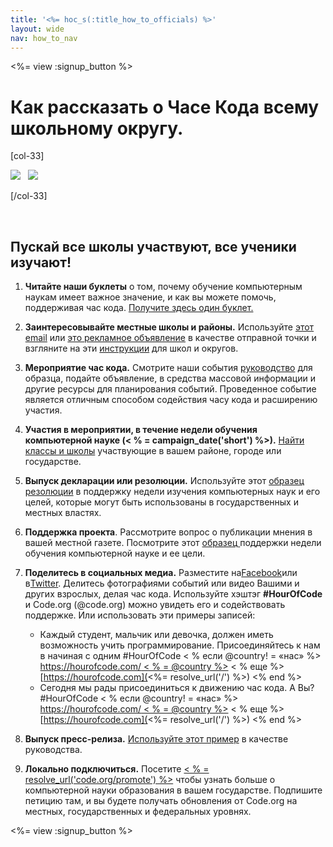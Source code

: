 ```yaml
---
title: '<%= hoc_s(:title_how_to_officials) %>'
layout: wide
nav: how_to_nav
---
```

<%= view :signup_button %>

# Как рассказать о Часе Кода всему школьному округу.

[col-33]

![](/images/fit-275/highlight-obama.png)&nbsp;&nbsp;&nbsp;![](/images/fit-246/dan.jpg)

[/col-33]

<p style="clear:both">&nbsp;</p>

## Пускай все школы участвуют, все ученики изучают!

1. **Читайте наши буклеты** о том, почему обучение компьютерным наукам имеет важное значение, и как вы можете помочь, поддерживая час кода. [Получите здесь один буклет.](/files/hoc-one-pager-public-officials-2016.pdf)

2. **Заинтересовывайте местные школы и районы.** Используйте [этот email](<%= resolve_url('/promote/resources#sample-emails') %>) или [это рекламное объявление](<%= resolve_url('/promote/stats') %>) в качестве отправной точки и взгляните на эти [инструкции](<%= resolve_url('/how-to') %>) для школ и округов.

3. **Мероприятие час кода.** Смотрите наши события [руководство](<%= resolve_url('/how-to/events') %>) для образца, подайте объявление, в средства массовой информации и другие ресурсы для планирования событий. Проведенное событие является отличным способом содействия часу кода и расширению участия.

4. **Участия в мероприятии, в течение недели обучения компьютерной науке (< % = campaign_date('short') %>).** [Найти классы и школы](<%= resolve_url('/events') %>) участвующие в вашем районе, городе или государстве.

5. **Выпуск декларации или резолюции.** Используйте этот [образец резолюции](<%= resolve_url('resources/proclamation') %>) в поддержку недели изучения компьютерных наук и его целей, которые могут быть использованы в государственных и местных властях.

6. **Поддержка проекта**. Рассмотрите вопрос о публикации мнения в вашей местной газете. Посмотрите этот [образец ](<%= resolve_url('/promote/op-ed') %>) поддержки недели обучения компьютерной науке и ее цели.

7. **Поделитесь в социальных медиа.** Разместите на[Facebook](https://www.facebook.com/sharer/sharer.php?u=http%3A%2F%2Fhourofcode.com%2Fus)или в[Twitter](https://twitter.com/intent/tweet?url=http%3A%2F%2Fhourofcode.com&text=I%27m%20participating%20in%20this%20year%27s%20%23HourOfCode%2C%20are%20you%3F%20%40codeorg&original_referer=https%3A%2F%2Fwww.google.com%2Furl%3Fq%3Dhttps%253A%252F%252Ftwitter.com%252Fshare%253Fhashtags%253D%2526amp%253Brelated%253Dcodeorg%2526amp%253Btext%253DI%252527m%252Bparticipating%252Bin%252Bthis%252Byear%252527s%252B%252523HourOfCode%25252C%252Bare%252Byou%25253F%252B%252540codeorg%2526amp%253Burl%253Dhttp%25253A%25252F%25252Fhourofcode.com%26sa%3DD%26sntz%3D1%26usg%3DAFQjCNE1GLTUbKZfMlEh9Aj5w0iswz6PYQ&related=codeorg&hashtags=). Делитесь фотографиями событий или видео Вашими и других взрослых, делая час кода. Используйте хэштэг **#HourOfCode** и Code.org (@code.org) можно увидеть его и содействовать поддержке. Или использовать эти примеры записей:
    
    - Каждый студент, мальчик или девочка, должен иметь возможность учить программирование. Присоединяйтесь к нам в начиная с одним #HourOfCode < % если @country! = «нас» %> [https://hourofcode.com/ < % = @country %>](<%= resolve_url('/') %>) < % еще %> [https://hourofcode.com](<%= resolve_url('/') %>) <% end %>
    - Сегодня мы рады присоединиться к движению час кода. А Вы? #HourOfCode < % если @country! = «нас» %> [https://hourofcode.com/ < % = @country %>](<%= resolve_url('/') %>) < % еще %> [https://hourofcode.com](<%= resolve_url('/') %>) <% end %>   
          
        

8. **Выпуск пресс-релиза.** [Используйте этот пример](<%= resolve_url('/promote/official-press-release') %>) в качестве руководства.

9. **Локально подключиться.** Посетите [< % = resolve_url('code.org/promote') %>](<%= resolve_url('https://code.org/promote') %>) чтобы узнать больше о компьютерной науки образования в вашем государстве. Подпишите петицию там, и вы будете получать обновления от Code.org на местных, государственных и федеральных уровнях.

<%= view :signup_button %>